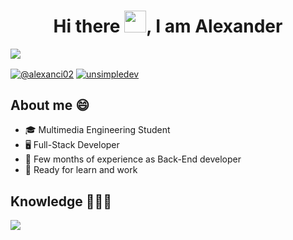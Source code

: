 <div align = "center">
<h1 align = "center" >Hi there <img src="https://media.giphy.com/media/hvRJCLFzcasrR4ia7z/giphy.gif" width="35">, I am Alexander</h1> 
</div>
<img src = "https://mbblancabelzunce.com/wp-content/uploads/2024/05/360_F_419176802_9s4AoYMfzxDt3kaSYV55whCkTB76NsHN.jpg">

<p align="left">
  <a href = "mailto:alexanci02@gmail.com" target="blank"><img align="center" src="https://img.shields.io/badge/Gmail-D14836?style=for-the-badge&logo=gmail&logoColor=white" alt="@alexanci02"  /></a>
  <a href="https://linkedin.com/in/alexanci" target="blank"><img align="center" src="https://img.shields.io/badge/LinkedIn-0077B5?style=for-the-badge&logo=linkedin&logoColor=white" alt="unsimpledev"/></a>
</p>

## About me 😄

- 🎓 Multimedia Engineering Student 
- 🖥️ Full-Stack Developer
- 📝 Few months of experience as Back-End developer
- 💪 Ready for learn and work

## Knowledge 👨🏻‍💻
<!--tech stack icons-->
<p align="left">
  <a href="https://skillicons.dev">
    <img src="https://skillicons.dev/icons?i=html,css,js,mysql,mongodb,nodejs,c,cpp,java,python,unity,blender,androidstudio,kotlin,processing,&perline=5" />
  </a>
</p>
<!-------------------------->
<!--
**alexanci05/alexanci05** is a ✨ _special_ ✨ repository because its `README.md` (this file) appears on your GitHub profile.

Here are some ideas to get you started:

- 🔭 I’m currently working on ...
- 🌱 I’m currently learning ...
- 👯 I’m looking to collaborate on ...
- 🤔 I’m looking for help with ...
- 💬 Ask me about ...
- 📫 How to reach me: ...
- 😄 Pronouns: ...
- ⚡ Fun fact: ...
-
